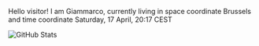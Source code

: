 Hello visitor! I am Giammarco, currently living in space coordinate Brussels and time coordinate Saturday, 17 April, 20:17 CEST

![GitHub Stats](https://github-readme-stats.vercel.app/api?username=grcasanova)
